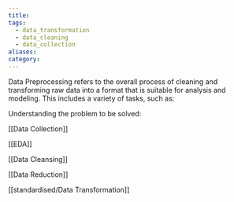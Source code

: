 ```yaml
---
title: 
tags:
  - data_transformation
  - data_cleaning
  - data_collection
aliases: 
category:
---
```

Data Preprocessing refers to the overall process of cleaning and transforming raw data into a format that is suitable for analysis and modeling. This includes a variety of tasks, such as:

Understanding the problem to be solved:

[[Data Collection]]

[[EDA]]

[[Data Cleansing]]

[[Data Reduction]]

[[standardised/Data Transformation]]